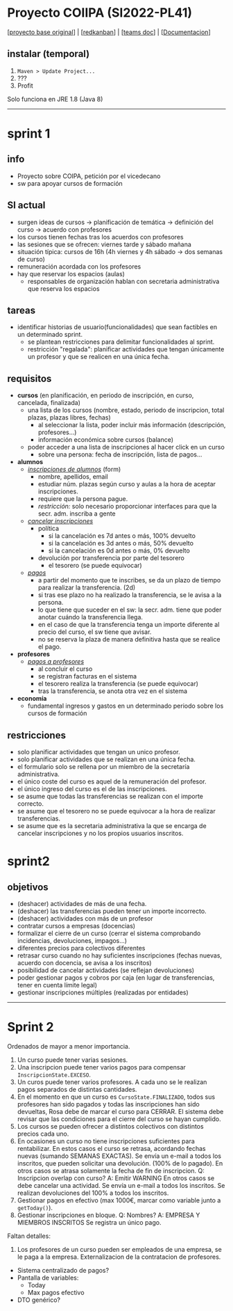 # Proyecto COIIPA (SI2022-PL41)
\[[proyecto base original](https://github.com/javiertuya/samples-test-dev)\] |
\[[redkanban](https://in2test.lsi.uniovi.es/redkanban/)\] |
\[[teams doc](https://unioviedo.sharepoint.com/sites/CV22_SistemasdeInformacinGradoenIngenieraInformticaenTecnolo-SI2022-PL41/Documentos%20compartidos/Forms/AllItems.aspx?id=%2Fsites%2FCV22%5FSistemasdeInformacinGradoenIngenieraInformticaenTecnolo%2DSI2022%2DPL41%2FDocumentos%20compartidos%2FSI2022%2DPL41&p=true&ga=1)\] |
\[[Documentacion](/docs/SI2022-PL41.md)\]

 
## instalar (temporal)
1. `Maven > Update Project...`
2. ???
3. Profit

Solo funciona en JRE 1.8 (Java 8)

---

# sprint 1
## info
- Proyecto sobre COIPA, petición por el vicedecano
- sw para apoyar cursos de formación

## SI actual
- surgen ideas de cursos → planificación de temática → definición del curso → acuerdo con profesores
- los cursos tienen fechas tras los acuerdos con profesores
- las sesiones que se ofrecen: viernes tarde y sábado mañana
- situación típica: cursos de 16h (4h viernes y 4h sábado → dos semanas de curso)
- remuneración acordada con los profesores
- hay que reservar los espacios (aulas)
	- responsables de organización hablan con secretaria administrativa que reserva los espacios

## tareas
- identificar historias de usuario(funcionalidades) que sean factibles en un determinado sprint.
	- se plantean restricciones para delimitar funcionalidades al sprint.
	- restricción "regalada": planificar actividades que tengan únicamente un profesor y que se realicen en una única fecha.

## requisitos
- **cursos** (en planificación, en periodo de inscripción, en curso, cancelada, finalizada)
	- una lista de los cursos (nombre, estado, periodo de inscripcion, total plazas, plazas libres, fechas)
		- al seleccionar la lista, poder incluir más información (descripción, profesores...)
		- información económica sobre cursos (balance)
	- poder acceder a una lista de inscripciones al hacer click en un curso
		- sobre una persona: fecha de inscripción, lista de pagos...
- **alumnos**
	- *<u>inscripciones de alumnos</u>* (form)
		- nombre, apellidos, email
		- estudiar núm. plazas según curso y aulas a la hora de aceptar inscripciones.
		- requiere que la persona pague.
		- *restricción:* solo necesario proporcionar interfaces para que la secr. adm. inscriba a gente
	- *<u>cancelar inscripciones</u>*
		- política
			- si la cancelación es 7d antes o más, 100% devuelto
			- si la cancelación es 3d antes o más, 50% devuelto
			- si la cancelación es 0d antes o más, 0% devuelto
		- devolución por transferencia por parte del tesorero
			- el tesorero (se puede equivocar)
	- *<u>pagos</u>*
		- a partir del momento que te inscribes, se da un plazo de tiempo para realizar la transferencia. (2d)
		- si tras ese plazo no ha realizado la transferencia, se le avisa a la persona.
		- lo que tiene que suceder en el sw: la secr. adm. tiene que poder anotar cuándo la transferencia llega.
		- en el caso de que la transferencia tenga un importe diferente al precio del curso, el sw tiene que avisar.
		- no se reserva la plaza de manera definitiva hasta que se realice el pago.
- **profesores**
	- *<u>pagos a profesores</u>*
		- al concluir el curso
		- se registran facturas en el sistema
		- el tesorero realiza la transferencia (se puede equivocar)
		- tras la transferencia, se anota otra vez en el sistema
- **economía**
	- fundamental ingresos y gastos en un determinado periodo sobre los cursos de formación

## restricciones
- solo planificar actividades que tengan un unico profesor.
- solo planificar actividades que se realizan en una única fecha.
- el formulario solo se rellena por un miembro de la secretaría administrativa.
- el único coste del curso es aquel de la remuneración del profesor.
- el único ingreso del curso es el de las inscripciones.
- se asume que todas las transferencias se realizan con el importe correcto.
- se asume que el tesorero no se puede equivocar a la hora de realizar transferencias.
- se asume que es la secretaria administrativa la que se encarga de cancelar inscripciones y no los propios usuarios inscritos.

# sprint2

## objetivos
- (deshacer) actividades de más de una fecha.
- (deshacer) las transferencias pueden tener un importe incorrecto.
- (deshacer) actividades con más de un profesor
- contratar cursos a empresas (docencias)
- formalizar el cierre de un curso (cerrar el sistema comprobando incidencias, devoluciones, impagos...)
- diferentes precios para colectivos diferentes
- retrasar curso cuando no hay suficientes inscripciones (fechas nuevas, acuerdo con docencia, se avisa a los inscritos)
- posibilidad de cancelar actividades (se reflejan devoluciones)
- poder gestionar pagos y cobros por caja (en lugar de transferencias, tener en cuenta límite legal)
- gestionar inscripciones múltiples (realizadas por entidades)

---
# Sprint 2
Ordenados de mayor a menor importancia.
1. Un curso puede tener varias sesiones.
2. Una inscripcion puede tener varios pagos para compensar `InscripcionState.EXCESO`.
3. Un curos puede tener varios profesores. A cada uno se le realizan pagos separados de distintas cantidades.
4. En el momento en que un curso es `CursoState.FINALIZADO`, todos sus profesores han sido pagados y todas las inscripciones han sido devueltas, Rosa debe de marcar el curso para CERRAR. El sistema debe revisar que las condiciones para el cierre del curso se hayan cumplido.
5. Los cursos se pueden ofrecer a distintos colectivos con distintos precios cada uno.
6. En ocasiones un curso no tiene inscripciones suficientes para rentabilizar.
	En estos casos el curso se retrasa, acordando fechas nuevas (sumando SEMANAS EXACTAS).
	Se envía un e-mail a todos los inscritos, que pueden solicitar una devolución. (100% de lo pagado).
	En otros casos se atrasa solamente la fecha de fin de inscripcion.
		Q: Inscripcion overlap con curso? A: Emitir WARNING
	En otros casos se debe cancelar una actividad.
		Se envía un e-mail a todos los inscritos.
		Se realizan devoluciones del 100% a todos los inscritos.
7. Gestionar pagos en efectivo (max 1000€, marcar como variable junto a `getToday()`).
8. Gestionar inscripciones en bloque.
	Q: Nombres? A: EMPRESA Y MIEMBROS INSCRITOS
	Se registra un único pago.

Faltan detalles:
1. Los profesores de un curso pueden ser empleados de una empresa, se le paga a la empresa. Externalizacion de la contratacion de profesores.

- Sistema centralizado de pagos?
- Pantalla de variables:
	- Today
	- Max pagos efectivo
- DTO genérico?
